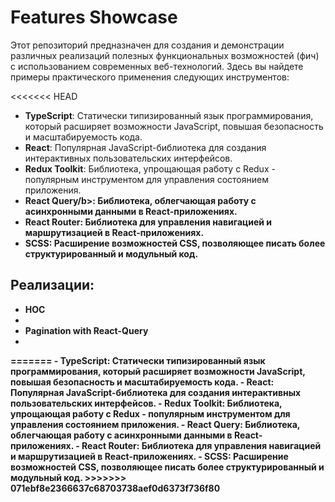 # Features Showcase

Этот репозиторий предназначен для создания и демонстрации различных реализаций полезных функциональных возможностей (фич) с использованием современных веб-технологий. Здесь вы найдете примеры практического применения следующих инструментов:

<<<<<<< HEAD
- <b>TypeScript</b>: Статически типизированный язык программирования, который расширяет возможности JavaScript, повышая безопасность и масштабируемость кода.
- <b>React</b>: Популярная JavaScript-библиотека для создания интерактивных пользовательских интерфейсов.
- <b>Redux Toolkit</b>: Библиотека, упрощающая работу с Redux - популярным инструментом для управления состоянием приложения.
- <b>React Query/b>: Библиотека, облегчающая работу с асинхронными данными в React-приложениях.
- <b>React Router</b>: Библиотека для управления навигацией и маршрутизацией в React-приложениях.
- <b>SCSS</b>: Расширение возможностей CSS, позволяющее писать более структурированный и модульный код.

## Реализации:
<ul>
  <li>HOC<li>
  <li>Pagination with React-Query<li>
</ul>
=======
- <b>TypeScript:</b> Статически типизированный язык программирования, который расширяет возможности JavaScript, повышая безопасность и масштабируемость кода.
- <b>React:</b> Популярная JavaScript-библиотека для создания интерактивных пользовательских интерфейсов.
- <b>Redux Toolkit:</b> Библиотека, упрощающая работу с Redux - популярным инструментом для управления состоянием приложения.
- <b>React Query:</b> Библиотека, облегчающая работу с асинхронными данными в React-приложениях.
- <b>React Router:</b> Библиотека для управления навигацией и маршрутизацией в React-приложениях.
- <b>SCSS:</b> Расширение возможностей CSS, позволяющее писать более структурированный и модульный код.
>>>>>>> 071ebf8e2366637c68703738aef0d6373f736f80
